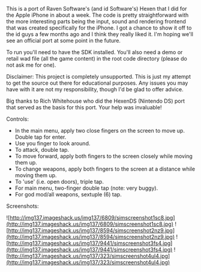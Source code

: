 This is a port of Raven Software's (and id Software's) Hexen that I did for the Apple iPhone in about a week. The code is pretty straightforward with the more interesting parts being the input, sound and rendering frontend that was created specifically for the iPhone. I got a chance to show it off to the id guys a few months ago and I think they really liked it. I'm hoping we'll see an official port at some point in the future.

To run you'll need to have the SDK installed. You'll also need a demo or retail wad file (all the game content) in the root code directory (please do not ask me for one).

Disclaimer: This project is completely unsupported. This is just my attempt to get the source out there for educational purposes. Any issues you may have with it are not my responsibility, though I'd be glad to offer advice.

Big thanks to Rich Whitehouse who did the HexenDS (Nintendo DS) port that served as the basis for this port. Your help was invaluable!

Controls:
  * In the main menu, apply two close fingers on the screen to move up. Double tap for enter.
  * Use you finger to look around.
  * To attack, double tap.
  * To move forward, apply both fingers to the screen closely while moving them up.
  * To change weapons, apply both fingers to the screen at a distance while moving them up.
  * To 'use' (i.e. open doors), triple tap.
  * For main menu, two-finger double tap (note: very buggy).
  * For god mod/all weapons, sextuple (6) tap.

Screenshots:

![http://img137.imageshack.us/img137/6809/simscreenshot1sc8.jpg](http://img137.imageshack.us/img137/6809/simscreenshot1sc8.jpg)
![http://img137.imageshack.us/img137/8594/simscreenshot2nz9.jpg](http://img137.imageshack.us/img137/8594/simscreenshot2nz9.jpg)
![http://img137.imageshack.us/img137/9441/simscreenshot3fs4.jpg](http://img137.imageshack.us/img137/9441/simscreenshot3fs4.jpg)
![http://img137.imageshack.us/img137/323/simscreenshot4ul4.jpg](http://img137.imageshack.us/img137/323/simscreenshot4ul4.jpg)